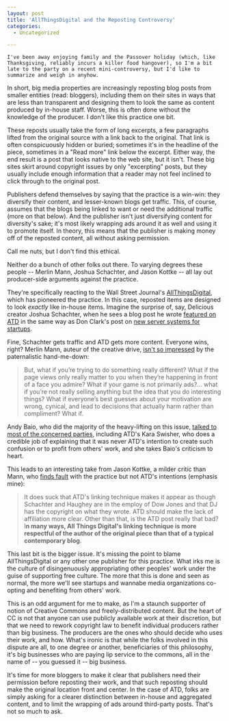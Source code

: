 ```yaml
---
layout: post
title: 'AllThingsDigital and the Reposting Controversy'
categories:
  - Uncategorized

---
```



    I've been away enjoying family and the Passover holiday (which, like Thanksgiving, reliably incurs a killer food hangover), so I'm a bit late to the party on a recent mini-controversy, but I'd like to summarize and weigh in anyhow. 

In short, big media properties are increasingly reposting blog posts from smaller entities (read: bloggers), including them on their sites in ways that are less than transparent and designing them to look the same as content produced by in-house staff.  Worse, this is often done without the knowledge of the producer.  I don't like this practice one bit. 

These reposts usually take the form of long excerpts, a few paragraphs lifted from the original source with a link back to the original.  That link is often conspicuously hidden or buried; sometimes it's in the headline of the piece, sometimes in a "Read more" link below the excerpt.   Either way, the end result is a post that looks native to the web site, but it isn't.  These big sites skirt around copyright issues by only "excerpting" posts, but they usually include enough information that a reader may not feel inclined to click through to the original post. 

Publishers defend themselves by saying that the practice is a win-win: they diversify their content, and lesser-known blogs get traffic.  This, of course, assumes that the blogs being linked to want or need the additional traffic (more on that below).   And the publisher isn't just diversifying content for diversity's sake; it's most likely wrapping ads around it as well and using it to promote itself.  In theory, this means that the publisher is making money off of the reposted content, all without asking permission. 

Call me nuts, but I don't find this ethical. 

Neither do a bunch of other folks out there.  To varying degrees these people -- Merlin Mann, Joshua Schachter, and Jason Kottke -- all lay out producer-side arguments against the practice.  

They're specifically reacting to the Wall Street Journal's <a href="http://allthingsd.com/">AllThingsDigital</a>, which has pioneered the practice.  In this case, reposted items are designed to look <em>exactly</em> like in-house items.  Imagine the surprise of, say, Delicious creator Joshua Schachter, when he sees a blog post he wrote <a href="http://voices.allthingsd.com/20090406/on-url-shorteners/">featured on ATD</a> in the same way as Don Clark's post on <a href="http://voices.allthingsd.com/20090413/virident-validates-new-strategy-for-startups/">new server systems for startups</a>. 

Fine, Schachter gets traffic and ATD gets more content.  Everyone wins, right?  Merlin Mann, auteur of the creative drive, <a href="http://www.43folders.com/2009/04/10/free-me">isn't so impressed</a> by the paternalistic hand-me-down: 

<blockquote class="posterous_medium_quote">But, what if you’re trying to do something really different? What if the page views only really matter to you when they’re happening in front of a face you admire? What if your game is not primarily ads?... what if you’re not really selling anything but the idea that you do interesting things? What if everyone’s best guesses about your motivation are wrong, cynical, and lead to decisions that actually harm rather than compliment? What if.</blockquote>

Andy Baio, who did the majority of the heavy-lifting on this issue, <a href="http://waxy.org/2009/04/all_things_digital_and_transparency_in_online_journalism/">talked to most of the concerned parties</a>, including ATD's Kara Swisher, who does a credible job of explaining that it was never ATD's intention to create such confusion or to profit from others' work, and she takes Baio's criticism to heart. 

This leads to an interesting take from Jason Kottke, a milder critic than Mann, who <a href="http://www.kottke.org/09/04/extreme-borrowing-in-the-blogosphere">finds fault</a> with the practice but not ATD's intentions (emphasis mine): 

<blockquote class="posterous_medium_quote">It does suck that ATD's linking technique makes it appear as though Schachter and Haughey are in the employ of Dow Jones and that DJ has the copyright on what they wrote. ATD should make the lack of affiliation more clear. Other than that, is the ATD post really that bad? I<strong>n many ways, All Things Digital's linking technique is more respectful of the author of the original piece than that of a typical contemporary blog</strong>.</blockquote>

This last bit is the bigger issue.  It's missing the point to blame AllThingsDigital or any other one publisher for this practice.  What irks me is the culture of disingenuously appropriating other peoples' work under the guise of supporting free culture.  The more that this is done and seen as normal, the more we'll see startups and wannabe media organizations co-opting and benefiting from others' work. 

This is an odd argument for me to make, as I'm a staunch supporter of notion of Creative Commons and freely-distributed content.  But the heart of CC is not that anyone can use publicly available work at their discretion, but that we need to rework copyright law to benefit individual producers rather than big business.  The producers are the ones who should decide who uses their work, and how.  What's ironic is that while the folks involved in this dispute are all, to one degree or another, beneficiaries of this philosophy, it's big businesses who are paying lip service to the commons, all in the name of -- you guessed it -- big business.  

It's time for more bloggers to make it clear that publishers need their permission before reposting their work, and that such reposting should make the original location front and center.  In the case of ATD, folks are simply asking for a clearer distinction between in-house and aggregated content, and to limit the wrapping of ads around third-party posts.  That's not so much to ask.
  
